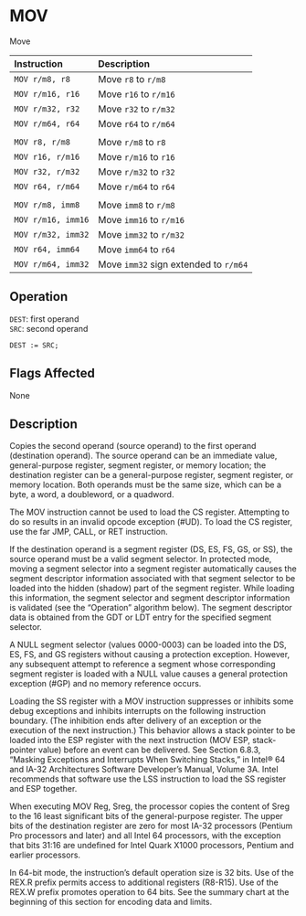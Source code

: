 # MOV
Move

| Instruction        | Description                           |
| :----------------- | :------------------------------------ |
| `MOV r/m8, r8`     | Move `r8` to `r/m8`                   |
| `MOV r/m16, r16`   | Move `r16` to `r/m16`                 |
| `MOV r/m32, r32`   | Move `r32` to `r/m32`                 |
| `MOV r/m64, r64`   | Move `r64` to `r/m64`                 |
|                    |                                       |
| `MOV r8, r/m8`     | Move `r/m8` to `r8`                   |
| `MOV r16, r/m16`   | Move `r/m16` to `r16`                 |
| `MOV r32, r/m32`   | Move `r/m32` to `r32`                 |
| `MOV r64, r/m64`   | Move `r/m64` to `r64`                 |
|                    |                                       |
| `MOV r/m8, imm8`   | Move `imm8` to `r/m8`                 |
| `MOV r/m16, imm16` | Move `imm16` to `r/m16`               |
| `MOV r/m32, imm32` | Move `imm32` to `r/m32`               |
| `MOV r64, imm64`   | Move `imm64` to `r64`                 |
| `MOV r/m64, imm32` | Move `imm32` sign extended to `r/m64` |

## Operation
`DEST`: first operand\
`SRC`: second operand
```
DEST := SRC;
```

## Flags Affected
None

## Description
Copies the second operand (source operand) to the first operand (destination operand). The source operand can be an immediate value, general-purpose register, segment register, or memory location; the destination register can be a general-purpose register, segment register, or memory location. Both operands must be the same size, which can be a byte, a word, a doubleword, or a quadword.

The MOV instruction cannot be used to load the CS register. Attempting to do so results in an invalid opcode exception (#UD). To load the CS register, use the far JMP, CALL, or RET instruction.

If the destination operand is a segment register (DS, ES, FS, GS, or SS), the source operand must be a valid segment selector. In protected mode, moving a segment selector into a segment register automatically causes the segment descriptor information associated with that segment selector to be loaded into the hidden (shadow) part of the segment register. While loading this information, the segment selector and segment descriptor information is validated (see the “Operation” algorithm below). The segment descriptor data is obtained from the GDT or LDT entry for the specified segment selector.

A NULL segment selector (values 0000-0003) can be loaded into the DS, ES, FS, and GS registers without causing a protection exception. However, any subsequent attempt to reference a segment whose corresponding segment register is loaded with a NULL value causes a general protection exception (#GP) and no memory reference occurs.

Loading the SS register with a MOV instruction suppresses or inhibits some debug exceptions and inhibits interrupts on the following instruction boundary. (The inhibition ends after delivery of an exception or the execution of the next instruction.) This behavior allows a stack pointer to be loaded into the ESP register with the next instruction (MOV ESP, stack-pointer value) before an event can be delivered. See Section 6.8.3, “Masking Exceptions and Interrupts When Switching Stacks,” in Intel® 64 and IA-32 Architectures Software Developer’s Manual, Volume 3A. Intel recommends that software use the LSS instruction to load the SS register and ESP together.

When executing MOV Reg, Sreg, the processor copies the content of Sreg to the 16 least significant bits of the general-purpose register. The upper bits of the destination register are zero for most IA-32 processors (Pentium Pro processors and later) and all Intel 64 processors, with the exception that bits 31:16 are undefined for Intel Quark X1000 processors, Pentium and earlier processors.

In 64-bit mode, the instruction’s default operation size is 32 bits. Use of the REX.R prefix permits access to additional registers (R8-R15). Use of the REX.W prefix promotes operation to 64 bits. See the summary chart at the beginning of this section for encoding data and limits.

